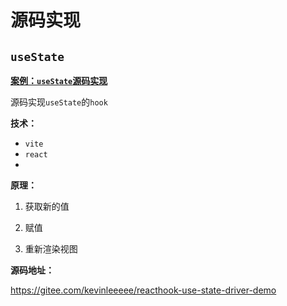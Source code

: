 # 源码实现

## `useState`

**<u>案例：`useState`源码实现</u>**

源码实现`useState`的`hook`

**技术：**

- `vite`
- `react`
- 

**原理：**

1. 获取新的值

2. 赋值

3. 重新渲染视图

**源码地址：**

https://gitee.com/kevinleeeee/reacthook-use-state-driver-demo
